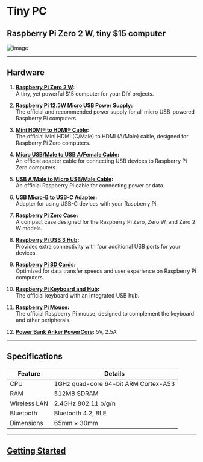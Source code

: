 # Tiny PC

## Raspberry Pi Zero 2 W, tiny $15 computer

![image](https://github.com/user-attachments/assets/edc1b4cb-d50a-4e9b-93a8-2e1642fff317)

---

## Hardware
1. **[Raspberry Pi Zero 2 W](https://www.raspberrypi.com/products/raspberry-pi-zero-2-w/):**  
   A tiny, yet powerful $15 computer for your DIY projects.

2. **[Raspberry Pi 12.5W Micro USB Power Supply](https://www.raspberrypi.com/products/micro-usb-power-supply/):**  
   The official and recommended power supply for all micro USB-powered Raspberry Pi computers.

3. **[Mini HDMI® to HDMI® Cable](https://www.raspberrypi.com/products/standard-hdmi-a-male-to-mini-hdmi-c-male-cable/):**  
   The official Mini HDMI (C/Male) to HDMI (A/Male) cable, designed for Raspberry Pi Zero computers.

4. **[Micro USB/Male to USB A/Female Cable](https://www.raspberrypi.com/products/micro-usb-male-to-usb-a-female-cable/):**  
   An official adapter cable for connecting USB devices to Raspberry Pi Zero computers.

5. **[USB A/Male to Micro USB/Male Cable](https://www.raspberrypi.com/products/usb-a-male-to-micro-usb-male-cable/):**  
   An official Raspberry Pi cable for connecting power or data.

6. **[USB Micro-B to USB-C Adapter](https://www.raspberrypi.com/products/usb-b-to-usb-c-adapter/):**  
   Adapter for using USB-C devices with your Raspberry Pi.

7. **[Raspberry Pi Zero Case](https://www.raspberrypi.com/products/raspberry-pi-zero-case/):**  
   A compact case designed for the Raspberry Pi Zero, Zero W, and Zero 2 W models.

8. **[Raspberry Pi USB 3 Hub](https://www.raspberrypi.com/products/usb-3-hub/):**  
   Provides extra connectivity with four additional USB ports for your devices.

9. **[Raspberry Pi SD Cards](https://www.raspberrypi.com/products/sd-cards/):**  
   Optimized for data transfer speeds and user experience on Raspberry Pi computers.

10. **[Raspberry Pi Keyboard and Hub](https://www.raspberrypi.com/products/raspberry-pi-keyboard-and-hub/):**  
    The official keyboard with an integrated USB hub.

11. **[Raspberry Pi Mouse](https://www.raspberrypi.com/products/raspberry-pi-mouse/):**  
    The official Raspberry Pi mouse, designed to complement the keyboard and other peripherals.

12. **[Power Bank Anker PowerCore](https://www.amazon.com/Anker-Powercore-5000-mAh-Powerbank-A1109G11/dp/B01CU1EC6Y):** 5V, 2.5A


---

## Specifications

| **Feature**                | **Details**                          |
|----------------------------|--------------------------------------|
| CPU                        | 1GHz quad-core 64-bit ARM Cortex-A53 |
| RAM                        | 512MB SDRAM                          |
| Wireless LAN               | 2.4GHz 802.11 b/g/n                  |
| Bluetooth                  | Bluetooth 4.2, BLE                   |
| Dimensions                 | 65mm × 30mm                          |

---

## [Getting Started](https://www.raspberrypi.com/documentation/computers/getting-started.html)
